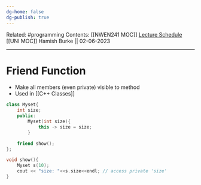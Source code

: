 ```yaml
---
dg-home: false
dg-publish: true
---
```

Related: #programming 
Contents: [[NWEN241 MOC]]
[Lecture Schedule](https://ecs.wgtn.ac.nz/Courses/NWEN241_2023T1/LectureSchedule)
[[UNI MOC]]
Hamish Burke || 02-06-2023
***

# Friend Function

- Make all members (even private) visible to method
- Used in [[C++ Classes]]

```C++
class Myset{
	int size;
	public:
		Myset(int size){
			this -> size = size;
		}

	friend show();
};

void show(){
	Myset s(10);
	cout << "size: "<<s.size<<endl; // access private 'size'
}
```